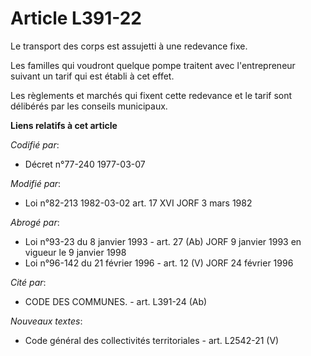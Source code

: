 # Article L391-22

Le transport des corps est assujetti à une redevance fixe.

Les familles qui voudront quelque pompe traitent avec l'entrepreneur suivant un tarif qui est établi à cet effet.

Les règlements et marchés qui fixent cette redevance et le tarif sont délibérés par les conseils municipaux.

**Liens relatifs à cet article**

_Codifié par_:

  - Décret n°77-240 1977-03-07

_Modifié par_:

  - Loi n°82-213 1982-03-02 art. 17 XVI JORF 3 mars 1982

_Abrogé par_:

  - Loi n°93-23 du 8 janvier 1993 - art. 27 (Ab) JORF 9 janvier 1993 en vigueur le 9 janvier 1998
  - Loi n°96-142 du 21 février 1996 - art. 12 (V) JORF 24 février 1996

_Cité par_:

  - CODE DES COMMUNES. - art. L391-24 (Ab)

_Nouveaux textes_:

  - Code général des collectivités territoriales - art. L2542-21 (V)
